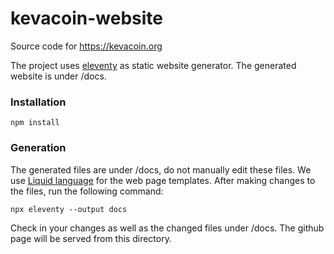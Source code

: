 # kevacoin-website
Source code for https://kevacoin.org

The project uses [eleventy](https://github.com/11ty/eleventy) as static website generator. The generated website is under /docs.

### Installation
<code>npm install</code>

### Generation
The generated files are under /docs, do not manually edit these files. We use [Liquid language](https://shopify.github.io/liquid/)
for the web page templates. After making changes to the files, run the following command:

<code>npx eleventy --output docs</code>

Check in your changes as well as the changed files under /docs. The github page will be served from this directory.


